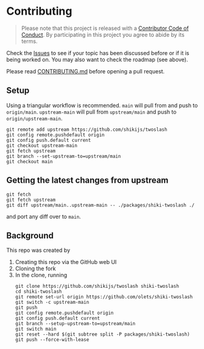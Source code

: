 # Contributing

> Please note that this project is released with a [Contributor Code of Conduct](CODE_OF_CONDUCT.md). By participating in this project you agree to abide by its terms.

Check the [Issues](ttps://github.com/olets/shiki-twoslash/issues) to see if your topic has been discussed before or if it is being worked on. You may also want to check the roadmap (see above).

Please read [CONTRIBUTING.md](CONTRIBUTING.md) before opening a pull request.

## Setup

Using a triangular workflow is recommended. `main` will pull from and push to `origin/main`. `upstream-main` will pull from `upstream/main` and push to `origin/upstream-main`.

```shell
git remote add upstream https://github.com/shikijs/twoslash
git config remote.pushdefault origin
git config push.default current
git checkout upstream-main
git fetch upstream
git branch --set-upstream-to=upstream/main
git checkout main
```

## Getting the latest changes from upstream

```
git fetch
git fetch upstream
git diff upstream/main..upstream-main -- ./packages/shiki-twoslash ./
```

and port any diff over to `main`.

## Background

This repo was created by

1. Creating this repo via the GitHub web UI
1. Cloning the fork
1. In the clone, running
    ```shell
    git clone https://github.com/shikijs/twoslash shiki-twoslash
    cd shiki-twoslash
    git remote set-url origin https://github.com/olets/shiki-twoslash
    git switch -c upstream-main
    git push
    git config remote.pushdefault origin
    git config push.default current
    git branch --setup-upstream-to=upstream/main
    git switch main
    git reset --hard $(git subtree split -P packages/shiki-twoslash)
    git push --force-with-lease
    ```